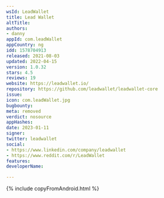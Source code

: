 ```yaml
---
wsId: LeadWallet
title: Lead Wallet
altTitle: 
authors:
- danny
appId: com.leadWallet
appCountry: ng
idd: 1578704913
released: 2021-08-03
updated: 2022-04-15
version: 1.0.32
stars: 4.5
reviews: 19
website: https://leadwallet.io/
repository: https://github.com/leadwallet/leadwallet-core
issue: 
icon: com.leadWallet.jpg
bugbounty: 
meta: removed
verdict: nosource
appHashes: 
date: 2023-01-11
signer: 
twitter: leadwallet
social:
- https://www.linkedin.com/company/leadwallet
- https://www.reddit.com/r/LeadWallet
features: 
developerName: 

---
```


{% include copyFromAndroid.html %}
